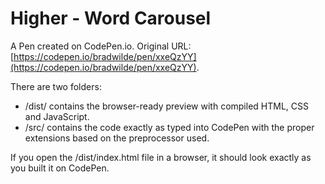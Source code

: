 # Higher - Word Carousel

A Pen created on CodePen.io. Original URL: [https://codepen.io/bradwilde/pen/xxeQzYY](https://codepen.io/bradwilde/pen/xxeQzYY).

There are two folders:
- /dist/ contains the browser-ready preview with compiled HTML, CSS and JavaScript.
- /src/ contains the code exactly as typed into CodePen with the proper extensions based on the preprocessor used.

If you open the /dist/index.html file in a browser, it should look exactly as you built it on CodePen.
